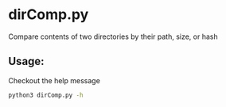 # dirComp.py

Compare contents of two directories by their path, size, or hash

## Usage:

Checkout the help message

```sh
python3 dirComp.py -h
```

